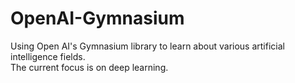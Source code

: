 # OpenAI-Gymnasium
Using Open AI's Gymnasium library to learn about various artificial intelligence fields. <br>
The current focus is on deep learning. 
